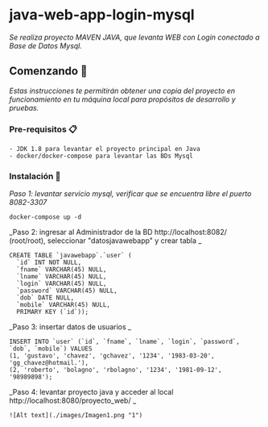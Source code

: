# java-web-app-login-mysql

_Se realiza proyecto MAVEN JAVA, que levanta WEB con Login conectado a Base de Datos Mysql._

## Comenzando 🚀

_Estas instrucciones te permitirán obtener una copia del proyecto en funcionamiento en tu máquina local para propósitos de desarrollo y pruebas._

### Pre-requisitos 📋

```
- JDK 1.8 para levantar el proyecto principal en Java
- docker/docker-compose para levantar las BDs Mysql
```


### Instalación 🔧

_Paso 1: levantar servicio mysql, verificar que se encuentra libre el puerto 8082-3307_

```
docker-compose up -d
```

_Paso 2: ingresar al Administrador de la BD http://localhost:8082/ (root/root), seleccionar "datosjavawebapp" y crear tabla _

```
CREATE TABLE `javawebapp`.`user` (
  `id` INT NOT NULL,
  `fname` VARCHAR(45) NULL,
  `lname` VARCHAR(45) NULL,
  `login` VARCHAR(45) NULL,
  `password` VARCHAR(45) NULL,
  `dob` DATE NULL,
  `mobile` VARCHAR(45) NULL,
  PRIMARY KEY (`id`));
```

_Paso 3: insertar datos de usuarios _

```
INSERT INTO `user` (`id`, `fname`, `lname`, `login`, `password`, `dob`, `mobile`) VALUES
(1, 'gustavo', 'chavez', 'gchavez', '1234', '1983-03-20', 'gg_chavez@hotmail.'),
(2, 'roberto', 'bolagno', 'rbolagno', '1234', '1981-09-12', '98989898');
```

_Paso 4: levantar proyecto java y acceder al local http://localhost:8080/proyecto_web/ _

```
![Alt text](./images/Imagen1.png "1")
```


